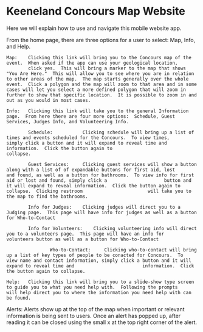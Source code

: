 # Keeneland Concours Map Website


Here we will explain how to use and navigate this mobile website app.

From the home page, there are three options for a user to select:  Map, Info, and Help. 

	Map:	Clicking this link will bring you to the Concours map of the event.  When asked if the app can use your geological location, 
			click yes.  This will bring a marker to the map that shows "You Are Here."  This will allow you to see where you are in relation to other areas of the map.  The map starts generally over the whole event.  Click a polygon and the map will zoom to that area and in some cases will let you select a more defined polygon that will zoom in further to show that specific location.  It is possible to zoom in and out as you would in most cases.

	Info:	Clicking this link will take you to the general Information page.  From here there are four more options:  Schedule, Guest 				Services, Judges Info, and Volunteering Info.

			Schedule:			Clicking schedule will bring up a list of times and events scheduled for the Concours.  To view times, 							simply click a button and it will expand to reveal time and information.  Click the button again to 						collapse.

			Guest Services:		Clicking guest services will show a button along with a list of of expandable buttons for first aid, lost 						and found, as well as a button for bathrooms.  To view info for first aid or lost and found, simply click a 					button and it will expand to reveal information.  Click the button again to collapse.  Clicking restroom 						will take you to the map to find the bathrooms.

			Info for Judges:	Clicking judges will direct you to a Judging page.  This page will have info for judges as well as a button 					for Who-to-Contact

			Info for Volunteers:	Clicking volunteering info will direct you to a volunteers page.  This page will have an info for 								volunteers button as well as a button for Who-to-Contact 

					Who-to-Contact:		Clicking who-to-contact will bring up a list of key types of people to be conacted for Concours.  To 					 view name and contact information, simply click a button and it will expand to reveal time and 						information.  Click the button again to collapse.

	Help:	Clicking this link will bring you to a slide-show type screen to guide you to what you need help with.  Following the prompts 			will help direct you to where the information you need help with can be found.

Alerts:		Alerts show up at the top of the map when important or relevant information is being sent to users.  Once an alert has popped 				up, after reading it can be closed using the small x at the top right corner of the alert.